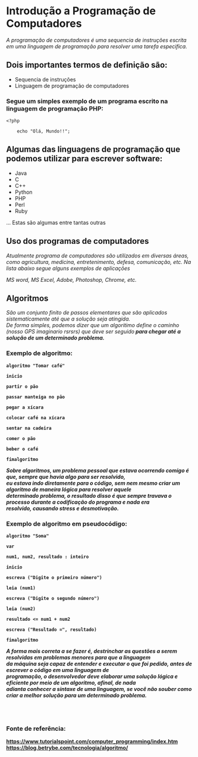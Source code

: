 # Introdução a Programação de Computadores

*A programação de computadores é uma sequencia de instruções escrita em uma linguagem de programação para resolver uma tarefa especifica.*

## Dois importantes termos de definição são:

* Sequencia de instruções
* Linguagem de programação de computadores

### Segue um simples exemplo de um programa escrito na linguagem de programação PHP:

```
<?php

	echo "Olá, Mundo!!"; 

```


## Algumas das linguagens de programação que podemos utilizar para escrever software:

* Java
* C
* C++
* Python
* PHP 
* Perl
* Ruby

... Estas são algumas entre tantas outras 


## Uso dos programas de computadores

*Atualmente programa de computadores são utilizados em diversas áreas, como agricultura, medicina, entretenimento, defesa, comunicação, etc.* 
*Na lista abaixo segue alguns exemplos de aplicações*

*MS word, MS Excel, Adobe, Photoshop, Chrome, etc.* 


## Algoritmos

*São um conjunto finito de passos elementares que são aplicados sistematicamente até que a solução seja atingida.*<br>
*De forma simples, podemos dizer que um algoritimo define o caminho (nosso GPS imaginario rsrsrs) que deve ser seguido<b> para chegar até a solução de um determinado problema.*

### Exemplo de algoritmo:

```
algoritmo "Tomar café"

inicio

partir o pão

passar manteiga no pão

pegar a xícara

colocar café na xícara

sentar na cadeira

comer o pão

beber o café

fimalgoritmo

```

*Sobre algoritmos, um problema pessoal que estava ocorrendo comigo é que, sempre que havia algo para ser resolvido,<br> eu estava indo diretamente para o código, sem nem mesmo criar um algoritmo de maneira lógica para resolver aquele<br>determinado problema, o resultado disso é que sempre travava o processo durante a codificação do programa e nada era<br>resolvido, causando stress e desmotivação.*

### Exemplo de algoritmo em pseudocódigo:

```
algoritmo "Soma"

var

num1, num2, resultado : inteiro

inicio

escreva ("Digite o primeiro número")

leia (num1)

escreva ("Digite o segundo número")

leia (num2)

resultado <= num1 + num2

escreva ("Resultado =", resultado)

fimalgoritmo

```

*A forma mais correta a se fazer é, destrinchar as questões a serem resolvidas em problemas menores para que a linguagem <br>da máquina seja capaz de entender e executar o que foi pedido, antes de escrever o código em uma linguagem de<br>programação, o desenvolvedor deve elaborar uma solução lógica e eficiente por meio de um algoritmo, afinal, de nada <br>adianta conhecer a sintaxe de uma linguagem, se você não souber como criar a melhor solução para um determinado problema.*

<br><br>


### Fonte de referência:
https://www.tutorialspoint.com/computer_programming/index.htm
<br>
https://blog.betrybe.com/tecnologia/algoritmo/
